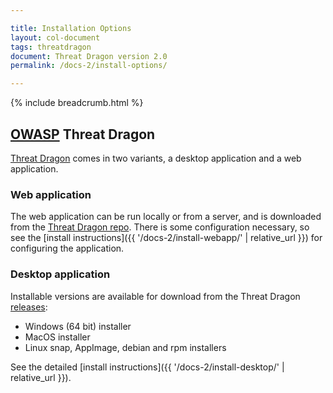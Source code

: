```yaml
---

title: Installation Options
layout: col-document
tags: threatdragon
document: Threat Dragon version 2.0
permalink: /docs-2/install-options/

---
```


{% include breadcrumb.html %}

## [OWASP](https://www.owasp.org) Threat Dragon

[Threat Dragon](http://owasp.org/www-project-threat-dragon) comes in two variants,
a desktop application and a web application.

### Web application

The web application can be run locally or from a server, and is downloaded from the
[Threat Dragon repo](https://github.com/OWASP/threat-dragon/releases).
There is some configuration necessary, so see the
[install instructions]({{ '/docs-2/install-webapp/' | relative_url }}) for configuring the application.

### Desktop application

Installable versions are available for download from the
Threat Dragon [releases](https://github.com/OWASP/threat-dragon/releases):

* Windows (64 bit) installer
* MacOS installer
* Linux snap, AppImage, debian and rpm installers

See the detailed [install instructions]({{ '/docs-2/install-desktop/' | relative_url }}).
